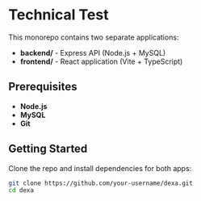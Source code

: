 # Technical Test

This monorepo contains two separate applications:

- **backend/** - Express API (Node.js + MySQL)
- **frontend/** - React application (Vite + TypeScript)

## Prerequisites

- **Node.js** 
- **MySQL** 
- **Git** 

## Getting Started

Clone the repo and install dependencies for both apps:

```bash
git clone https://github.com/your-username/dexa.git
cd dexa
